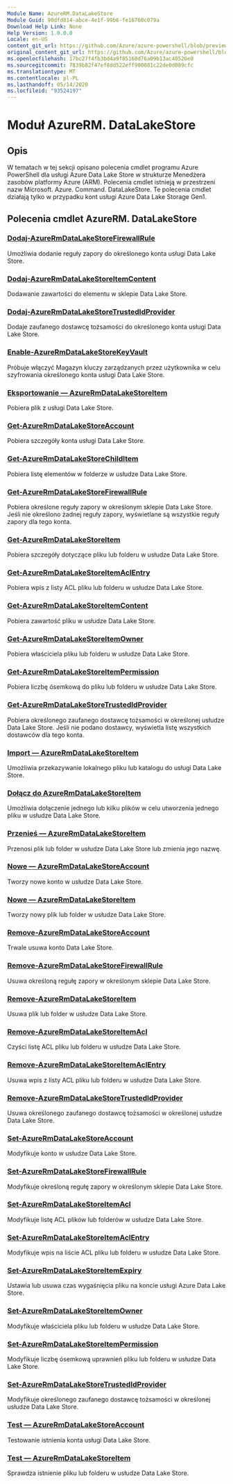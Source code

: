 ```yaml
---
Module Name: AzureRM.DataLakeStore
Module Guid: 90dfd814-abce-4e1f-99b6-fe16760c079a
Download Help Link: None
Help Version: 1.0.0.0
Locale: en-US
content_git_url: https://github.com/Azure/azure-powershell/blob/preview/src/ResourceManager/DataLakeStore/Commands.DataLakeStore/help/AzureRM.DataLakeStore.md
original_content_git_url: https://github.com/Azure/azure-powershell/blob/preview/src/ResourceManager/DataLakeStore/Commands.DataLakeStore/help/AzureRM.DataLakeStore.md
ms.openlocfilehash: 17bc27f4fb3bd4a9f85160d76a09b13ac40526e0
ms.sourcegitcommit: 7839b82f47ef8dd522eff900081c22de0d089cfc
ms.translationtype: MT
ms.contentlocale: pl-PL
ms.lasthandoff: 05/14/2020
ms.locfileid: "93524197"
---
```

# Moduł AzureRM. DataLakeStore
## Opis
W tematach w tej sekcji opisano polecenia cmdlet programu Azure PowerShell dla usługi Azure Data Lake Store w strukturze Menedżera zasobów platformy Azure (ARM). Polecenia cmdlet istnieją w przestrzeni nazw Microsoft. Azure. Command. DataLakeStore. Te polecenia cmdlet działają tylko w przypadku kont usługi Azure Data Lake Storage Gen1.

## Polecenia cmdlet AzureRM. DataLakeStore
### [Dodaj-AzureRmDataLakeStoreFirewallRule](Add-AzureRmDataLakeStoreFirewallRule.md)
Umożliwia dodanie reguły zapory do określonego konta usługi Data Lake Store.

### [Dodaj-AzureRmDataLakeStoreItemContent](Add-AzureRmDataLakeStoreItemContent.md)
Dodawanie zawartości do elementu w sklepie Data Lake Store.

### [Dodaj-AzureRmDataLakeStoreTrustedIdProvider](Add-AzureRmDataLakeStoreTrustedIdProvider.md)
Dodaje zaufanego dostawcę tożsamości do określonego konta usługi Data Lake Store.

### [Enable-AzureRmDataLakeStoreKeyVault](Enable-AzureRmDataLakeStoreKeyVault.md)
Próbuje włączyć Magazyn kluczy zarządzanych przez użytkownika w celu szyfrowania określonego konta usługi Data Lake Store.

### [Eksportowanie — AzureRmDataLakeStoreItem](Export-AzureRmDataLakeStoreItem.md)
Pobiera plik z usługi Data Lake Store.

### [Get-AzureRmDataLakeStoreAccount](Get-AzureRmDataLakeStoreAccount.md)
Pobiera szczegóły konta usługi Data Lake Store.

### [Get-AzureRmDataLakeStoreChildItem](Get-AzureRmDataLakeStoreChildItem.md)
Pobiera listę elementów w folderze w usłudze Data Lake Store.

### [Get-AzureRmDataLakeStoreFirewallRule](Get-AzureRmDataLakeStoreFirewallRule.md)
Pobiera określone reguły zapory w określonym sklepie Data Lake Store.
Jeśli nie określono żadnej reguły zapory, wyświetlane są wszystkie reguły zapory dla tego konta.

### [Get-AzureRmDataLakeStoreItem](Get-AzureRmDataLakeStoreItem.md)
Pobiera szczegóły dotyczące pliku lub folderu w usłudze Data Lake Store.

### [Get-AzureRmDataLakeStoreItemAclEntry](Get-AzureRmDataLakeStoreItemAclEntry.md)
Pobiera wpis z listy ACL pliku lub folderu w usłudze Data Lake Store.

### [Get-AzureRmDataLakeStoreItemContent](Get-AzureRmDataLakeStoreItemContent.md)
Pobiera zawartość pliku w usłudze Data Lake Store.

### [Get-AzureRmDataLakeStoreItemOwner](Get-AzureRmDataLakeStoreItemOwner.md)
Pobiera właściciela pliku lub folderu w usłudze Data Lake Store.

### [Get-AzureRmDataLakeStoreItemPermission](Get-AzureRmDataLakeStoreItemPermission.md)
Pobiera liczbę ósemkową do pliku lub folderu w usłudze Data Lake Store.

### [Get-AzureRmDataLakeStoreTrustedIdProvider](Get-AzureRmDataLakeStoreTrustedIdProvider.md)
Pobiera określonego zaufanego dostawcę tożsamości w określonej usłudze Data Lake Store.
Jeśli nie podano dostawcy, wyświetla listę wszystkich dostawców dla tego konta.

### [Import — AzureRmDataLakeStoreItem](Import-AzureRmDataLakeStoreItem.md)
Umożliwia przekazywanie lokalnego pliku lub katalogu do usługi Data Lake Store.

### [Dołącz do AzureRmDataLakeStoreItem](Join-AzureRmDataLakeStoreItem.md)
Umożliwia dołączenie jednego lub kilku plików w celu utworzenia jednego pliku w usłudze Data Lake Store.

### [Przenieś — AzureRmDataLakeStoreItem](Move-AzureRmDataLakeStoreItem.md)
Przenosi plik lub folder w usłudze Data Lake Store lub zmienia jego nazwę.

### [Nowe — AzureRmDataLakeStoreAccount](New-AzureRmDataLakeStoreAccount.md)
Tworzy nowe konto w usłudze Data Lake Store.

### [Nowe — AzureRmDataLakeStoreItem](New-AzureRmDataLakeStoreItem.md)
Tworzy nowy plik lub folder w usłudze Data Lake Store.

### [Remove-AzureRmDataLakeStoreAccount](Remove-AzureRmDataLakeStoreAccount.md)
Trwale usuwa konto Data Lake Store.

### [Remove-AzureRmDataLakeStoreFirewallRule](Remove-AzureRmDataLakeStoreFirewallRule.md)
Usuwa określoną regułę zapory w określonym sklepie Data Lake Store.

### [Remove-AzureRmDataLakeStoreItem](Remove-AzureRmDataLakeStoreItem.md)
Usuwa plik lub folder w usłudze Data Lake Store.

### [Remove-AzureRmDataLakeStoreItemAcl](Remove-AzureRmDataLakeStoreItemAcl.md)
Czyści listę ACL pliku lub folderu w usłudze Data Lake Store.

### [Remove-AzureRmDataLakeStoreItemAclEntry](Remove-AzureRmDataLakeStoreItemAclEntry.md)
Usuwa wpis z listy ACL pliku lub folderu w usłudze Data Lake Store.

### [Remove-AzureRmDataLakeStoreTrustedIdProvider](Remove-AzureRmDataLakeStoreTrustedIdProvider.md)
Usuwa określonego zaufanego dostawcę tożsamości w określonej usłudze Data Lake Store.

### [Set-AzureRmDataLakeStoreAccount](Set-AzureRmDataLakeStoreAccount.md)
Modyfikuje konto w usłudze Data Lake Store.

### [Set-AzureRmDataLakeStoreFirewallRule](Set-AzureRmDataLakeStoreFirewallRule.md)
Modyfikuje określoną regułę zapory w określonym sklepie Data Lake Store.

### [Set-AzureRmDataLakeStoreItemAcl](Set-AzureRmDataLakeStoreItemAcl.md)
Modyfikuje listę ACL plików lub folderów w usłudze Data Lake Store.

### [Set-AzureRmDataLakeStoreItemAclEntry](Set-AzureRmDataLakeStoreItemAclEntry.md)
Modyfikuje wpis na liście ACL pliku lub folderu w usłudze Data Lake Store.

### [Set-AzureRmDataLakeStoreItemExpiry](Set-AzureRmDataLakeStoreItemExpiry.md)
Ustawia lub usuwa czas wygaśnięcia pliku na koncie usługi Azure Data Lake Store.

### [Set-AzureRmDataLakeStoreItemOwner](Set-AzureRmDataLakeStoreItemOwner.md)
Modyfikuje właściciela pliku lub folderu w usłudze Data Lake Store.

### [Set-AzureRmDataLakeStoreItemPermission](Set-AzureRmDataLakeStoreItemPermission.md)
Modyfikuje liczbę ósemkową uprawnień pliku lub folderu w usłudze Data Lake Store.

### [Set-AzureRmDataLakeStoreTrustedIdProvider](Set-AzureRmDataLakeStoreTrustedIdProvider.md)
Modyfikuje określonego zaufanego dostawcę tożsamości w określonej usłudze Data Lake Store.

### [Test — AzureRmDataLakeStoreAccount](Test-AzureRmDataLakeStoreAccount.md)
Testowanie istnienia konta usługi Data Lake Store.

### [Test — AzureRmDataLakeStoreItem](Test-AzureRmDataLakeStoreItem.md)
Sprawdza istnienie pliku lub folderu w usłudze Data Lake Store.

